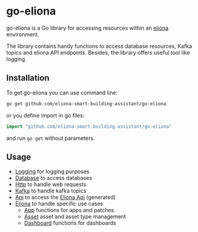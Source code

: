 # go-eliona #

go-eliona is a Go library for accessing resources within an [eliona](https://www.eliona.io/) environment.

The library contains handy functions to access database resources, Kafka topics and eliona API endpoints.
Besides, the library offers useful tool like logging.

## Installation ##

To get go-eliona you can use command line:

```bash
go get github.com/eliona-smart-building-assistant/go-eliona
```

or you define import in go files:

```go
import "github.com/eliona-smart-building-assistant/go-eliona"
```

and run `go get` without parameters.

## Usage ##
 
- [Logging](log) for logging purposes
- [Database](db) to access databases
- [Http](http) to handle web requests
- [Kafka](kafka) to handle kafka topics
- [Api](api) to access the [Eliona Api](https://github.com/eliona-smart-building-assistant/eliona-api) (generated)
- [Eliona](eliona) to handle specific use cases
  - [App](eliona/app) functions for apps and patches
  - [Asset](eliona/asset) asset and asset type management 
  - [Dashboard](eliona/dashboard) functions for dashboards